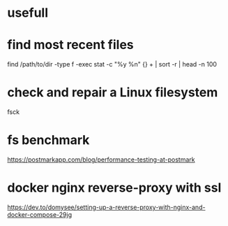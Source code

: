 # usefull
# find most recent files 
find /path/to/dir -type f -exec stat -c "%y %n" {} + | sort -r | head -n 100 

# check and repair a Linux filesystem

fsck

# fs benchmark
https://postmarkapp.com/blog/performance-testing-at-postmark

# docker nginx reverse-proxy with ssl
https://dev.to/domysee/setting-up-a-reverse-proxy-with-nginx-and-docker-compose-29jg
